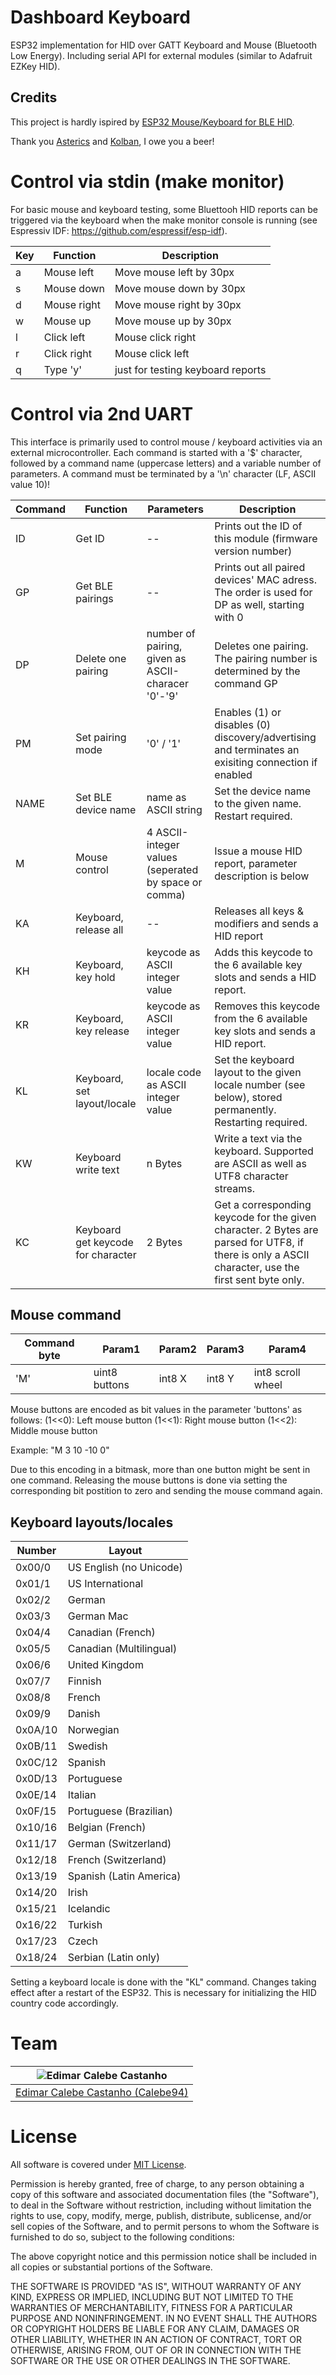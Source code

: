 # Dashboard Keyboard

ESP32 implementation for HID over GATT Keyboard and Mouse (Bluetooth Low Energy). Including serial API for external modules (similar to Adafruit EZKey HID).

## Credits

This project is hardly ispired by [ESP32 Mouse/Keyboard for BLE HID](https://github.com/asterics/esp32_mouse_keyboard). 

Thank you [Asterics](https://github.com/asterics) and [Kolban](https://github.com/nkolban), I owe you a beer!

# Control via stdin (make monitor)

For basic mouse and keyboard testing, some Bluettooh HID reports can be triggered via the 
keyboard when the make monitor console is running (see Espressiv IDF: https://github.com/espressif/esp-idf).


|Key|Function   |Description|
|---|-----------|-----------|
|a  |Mouse left |Move mouse left by 30px |
|s  |Mouse down |Move mouse down by 30px |
|d  |Mouse right|Move mouse right by 30px |
|w  |Mouse up   |Move mouse up by 30px |
|l  |Click left |Mouse click right |
|r  |Click right|Mouse click left  |
|q  |Type 'y'   |just for testing keyboard reports|

# Control via 2nd UART

This interface is primarily used to control mouse / keyboard activities via an external microcontroller.
Each command is started with a '$' character, followed by a command name (uppercase letters) and a variable number of parameters.
A command must be terminated by a '\n' character (LF, ASCII value 10)!


|Command|Function|Parameters|Description|
|-------|--------|----------|-----------|
|ID|Get ID|--|Prints out the ID of this module (firmware version number)|
|GP|Get BLE pairings|--|Prints out all paired devices' MAC adress. The order is used for DP as well, starting with 0|
|DP|Delete one pairing|number of pairing, given as ASCII-characer '0'-'9'|Deletes one pairing. The pairing number is determined by the command GP|
|PM|Set pairing mode|'0' / '1'|Enables (1) or disables (0) discovery/advertising and terminates an exisiting connection if enabled|
|NAME|Set BLE device name|name as ASCII string|Set the device name to the given name. Restart required.|
|M|Mouse control|4 ASCII-integer values (seperated by space or comma)|Issue a mouse HID report, parameter description is below|
|KA|Keyboard, release all|--|Releases all keys & modifiers and sends a HID report|
|KH|Keyboard, key hold|keycode as ASCII integer value|Adds this keycode to the 6 available key slots and sends a HID report.|
|KR|Keyboard, key release|keycode as ASCII integer value|Removes this keycode from the 6 available key slots and sends a HID report.|
|KL|Keyboard, set layout/locale|locale code as ASCII integer value|Set the keyboard layout to the given locale number (see below), stored permanently. Restarting required.|
|KW|Keyboard write text|n Bytes|Write a text via the keyboard. Supported are ASCII as well as UTF8 character streams.|
|KC|Keyboard get keycode for character|2 Bytes|Get a corresponding keycode for the given character. 2 Bytes are parsed for UTF8, if there is only a ASCII character, use the first sent byte only.|


## Mouse command

|Command byte|Param1|Param2|Param3|Param4|
|------------|------|------|------|------|
|'M' |uint8 buttons|int8 X|int8 Y|int8 scroll wheel|

Mouse buttons are encoded as bit values in the parameter 'buttons' as follows:
(1<<0): Left mouse button
(1<<1): Right mouse button
(1<<2): Middle mouse button

Example: "M 3 10 -10 0"

Due to this encoding in a bitmask, more than one button might be sent in one command.
Releasing the mouse buttons is done via setting the corresponding bit postition to zero and
sending the mouse command again.


## Keyboard layouts/locales

|Number|Layout|
|------|------|
|0x00/0| US English (no Unicode)|
|0x01/1| US International|
|0x02/2| German|
|0x03/3| German Mac|
|0x04/4| Canadian (French)|
|0x05/5| Canadian (Multilingual)|
|0x06/6| United Kingdom|
|0x07/7| Finnish|
|0x08/8| French|
|0x09/9| Danish|
|0x0A/10| Norwegian|
|0x0B/11| Swedish|
|0x0C/12| Spanish|
|0x0D/13| Portuguese|
|0x0E/14| Italian|
|0x0F/15| Portuguese (Brazilian)|
|0x10/16| Belgian (French)|
|0x11/17| German (Switzerland)|
|0x12/18| French (Switzerland)|
|0x13/19| Spanish (Latin America)|
|0x14/20| Irish|
|0x15/21| Icelandic|
|0x16/22| Turkish|
|0x17/23| Czech|
|0x18/24| Serbian (Latin only)|

Setting a keyboard locale is done with the "KL" command. Changes taking effect after a restart of the ESP32. This is necessary for initializing the HID country code accordingly.

# Team

| <img src="https://github.com/Calebe94.png?size=200" alt="Edimar Calebe Castanho"> |
|:---------------------------------------------------------------------------------:|
| [Edimar Calebe Castanho (Calebe94)](https://github.com/Calebe94)   |


# License

All software is covered under [MIT License](https://opensource.org/licenses/MIT).

Permission is hereby granted, free of charge, to any person obtaining a copy of this software and associated documentation files (the "Software"), to deal in the Software without restriction, including without limitation the rights to use, copy, modify, merge, publish, distribute, sublicense, and/or sell copies of the Software, and to permit persons to whom the Software is furnished to do so, subject to the following conditions:

The above copyright notice and this permission notice shall be included in all copies or substantial portions of the Software.

THE SOFTWARE IS PROVIDED "AS IS", WITHOUT WARRANTY OF ANY KIND, EXPRESS OR IMPLIED, INCLUDING BUT NOT LIMITED TO THE WARRANTIES OF MERCHANTABILITY, FITNESS FOR A PARTICULAR PURPOSE AND NONINFRINGEMENT. IN NO EVENT SHALL THE AUTHORS OR COPYRIGHT HOLDERS BE LIABLE FOR ANY CLAIM, DAMAGES OR OTHER LIABILITY, WHETHER IN AN ACTION OF CONTRACT, TORT OR OTHERWISE, ARISING FROM, OUT OF OR IN CONNECTION WITH THE SOFTWARE OR THE USE OR OTHER DEALINGS IN THE SOFTWARE.